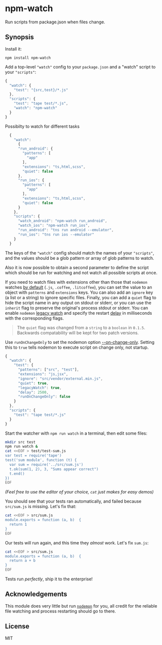 # npm-watch

Run scripts from package.json when files change.

## Synopsis

Install it:

    npm install npm-watch

Add a top-level `"watch"` config to your `package.json` and a "watch" script to
your `"scripts"`:

```javascript
{
  "watch": {
    "test": "{src,test}/*.js"
  },
  "scripts": {
    "test": "tape test/*.js",
    "watch": "npm-watch"
  }
}
```

Possibilty to watch for different tasks

```javascript
  {
    "watch": 
      {
      "run_android": {
        "patterns": [
          "app"
        ],
        "extensions": "ts,html,scss",
        "quiet": false
      },
      "run_ios": {
        "patterns": [
          "app"
        ],
        "extensions": "ts,html,scss",
        "quiet": false
      }
    },
    "scripts": {
      "watch_android": "npm-watch run_android",
      "watch_ios": "npm-watch run_ios",
      "run_android": "tns run android --emulator",
      "run_ios": "tns run ios --emulator"
    }
  }
```


The keys of the `"watch"` config should match the names of your `"scripts"`, and
the values should be a glob pattern or array of glob patterns to watch.

Also it is now possible to obtain a second parameter to define the script which should be run for watching and not watch all possible scripts at once.

If you need to watch files with extensions other than those that `nodemon` watches [by default](https://github.com/remy/nodemon#specifying-extension-watch-list) (`.js`, `.coffee`, `.litcoffee`), you can set the value to an object with `patterns` and `extensions` keys. You can also add an `ignore` key (a list or a string) to ignore specific files. Finally, you can add a `quiet` flag to hide the script name in any output on stdout or stderr, or you can use the `inherit` flag to preserve the original's process stdout or stderr. You can enable `nodemon` [legacy watch](https://github.com/remy/nodemon#application-isnt-restarting) and specify the restart [delay](https://github.com/remy/nodemon#delaying-restarting) in milliseconds with the corresponding flags.

> The `quiet` flag was changed from a `string` to a `boolean` in `0.1.5`. Backwards compatability will be kept for two patch versions.

Use  `runOnChangeOnly` to set the nodemon option [--on-change-only](https://github.com/remy/nodemon/blob/master/doc/cli/options.txt "--on-change-only"). Setting this to `true` tells nodemon to execute script on change only, not startup.

```javascript
{
  "watch": {
    "test": {
      "patterns": ["src", "test"],
      "extensions": "js,jsx",
      "ignore": "src/vendor/external.min.js",
      "quiet": true,
      "legacyWatch": true,
      "delay": 2500,
      "runOnChangeOnly": false
    }
  },
  "scripts": {
    "test": "tape test/*.js"
  }
}
```

Start the watcher with `npm run watch` in a terminal, then edit some files:

```bash
mkdir src test
npm run watch &
cat <<EOF > test/test-sum.js
var test = require('tape')
test('sum module', function (t) {
  var sum = require('../src/sum.js')
  t.ok(sum(1, 2), 3, "Sums appear correct")
  t.end()
})
EOF
```

_(Feel free to use the editor of your choice, `cat` just makes for easy demos)_

You should see that your tests ran automatically, and failed because `src/sum.js`
is missing. Let's fix that:

```bash
cat <<EOF > src/sum.js
module.exports = function (a, b)  {
  return 1
}
EOF
```

Our tests will run again, and this time they *almost* work. Let's fix `sum.js`:

```bash
cat <<EOF > src/sum.js
module.exports = function (a, b)  {
  return a + b
}
EOF
```

Tests run *perfectly*, ship it to the enterprise!

## Acknowledgements

This module does very little but run [`nodemon`](http://npm.im/nodemon) for you, all
credit for the reliable file watching and process restarting should go to there.

## License

MIT
